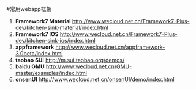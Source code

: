 #常用webapp框架
1. **Framework7 Material** http://www.wecloud.net.cn/Framework7-Plus-dev/kitchen-sink-material/index.html
2. **Framework7 IOS**      http://www.wecloud.net.cn/Framework7-Plus-dev/kitchen-sink-ios/index.html
3. **appframework**        http://www.wecloud.net.cn/appframework-3.0beta/index.html
4. **taobao SUI**          http://m.sui.taobao.org/demos/
5. **baidu GMU**           http://www.wecloud.net.cn/GMU-master/examples/index.html
6. **onsenUI**          http://www.wecloud.net.cn/onsenUI/demo/index.html
